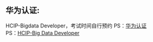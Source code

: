 ## 华为认证:
HCIP-Bigdata Developer，考试时间自行预约
PS：[华为认证](https://e.huawei.com/cn/talent/#/cert)  
PS：[HCIP-Big Data Developer](https://e.huawei.com/cn/talent/#/cert/product-details?certifiedProductId=227&authenticationLevel=CTYPE_CARE_HCIP&technicalField=PSC&version=2.0)
